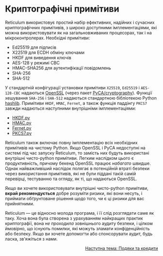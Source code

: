 # Криптографічні примітиви
Reticulum використовує простий набір ефективних, надійних і сучасних криптографічних примітивів, з широко доступними імплементаціями, які можна використовувати як на загальновживаних процесорах, так і на мікроконтролерах. Необхідні примітиви:

- Ed25519 для підписів
- X22519 для ECDH обміну ключами
- HKDF для виведення ключів
- AES-128 у режимі CBC
- HMAC-SHA256 для аутентифікації повідомлень
- SHA-256
- SHA-512

У стандартній конфігурації установки примітиви `X25519`, `Ed25519` і `AES-128-CBC` надаються [OpenSSL](https://www.openssl.org/) (через пакет [PyCA/cryptography](https://github.com/pyca/cryptography)). Функції хешування `SHA-256` і `SHA-512` надаються стандартною бібліотекою Python [hashlib](https://docs.python.org/3/library/hashlib.html). Примітиви `HKDF`, `HMAC`, `Fernet`, а також функція паддінгу `PKCS7` завжди надаються наступними внутрішніми імплементаціями:

- [HKDF.py](https://github.com/markqvist/Reticulum/blob/master/RNS/Cryptography/HKDF.py)
- [HMAC.py](https://github.com/markqvist/Reticulum/blob/master/RNS/Cryptography/HMAC.py)
- [Fernet.py](https://github.com/markqvist/Reticulum/blob/master/RNS/Cryptography/Fernet.py)
- [PKCS7.py](https://github.com/markqvist/Reticulum/blob/master/RNS/Cryptography/PKCS7.py)

Reticulum також включає повну імплементацію всіх необхідних примітивів на чистому Python. Якщо OpenSSL і PyCA недоступні на системі під час запуску Reticulum, то замість них будуть використані внутрішні чисто-python примітиви. Легким наслідком цього є продуктивність, причому бекенд OpenSSL працює *набагато* швидше. Однак найважливіший наслідок полягає в потенційній втраті безпеки через використання примітивів, які не були піддані такій самій перевірці, тестуванню та огляду, як ті, що надаються OpenSSL.

Якщо ви хочете використовувати внутрішні чисто-python примітиви, **вкрай рекомендується** добре розуміти ризики, які вони несуть, і приймати обґрунтоване рішення щодо того, чи є ці ризики для вас прийнятними.

Reticulum — це відносно молода програма, і її слід розглядати саме як таку. Хоча вона була створена з урахуванням найкращих практик криптографії, вона _не проходила_ зовнішнього аудиту безпеки, і цілком ймовірно, що існують помилки, які можуть зламати конфіденційність або безпеку. Якщо ви хочете допомогти або спонсорувати аудит, будь ласка, зв'яжіться з нами.

<p align="right"><a href="credits.html">Наступна тема: Подяки та кредити</a></p>
